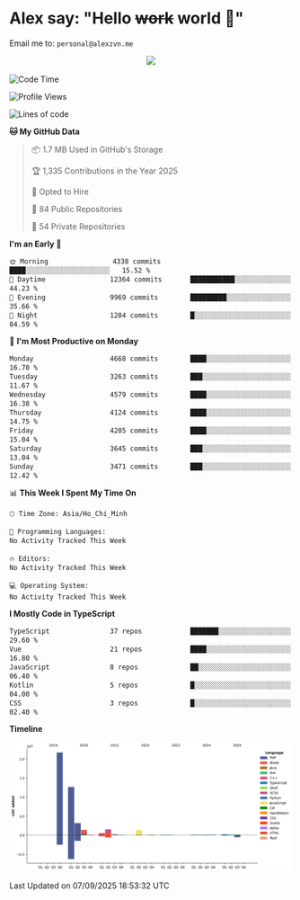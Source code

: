 # Alex say: "Hello ~~work~~ world 🐾"
Email me to: `personal@alexzvn.me`


<p align=center>
  <a href="https://skillicons.dev">
    <img src="https://skillicons.dev/icons?i=ts,js,php,nodejs,bun,vue,nuxt,react,svelte,tauri,laravel,rust,mongodb,docker,electron,redis,rabbitmq,tailwind,git,cloudflare,elysia,mysql,nginx,rollupjs,sentry,ubuntu,yarn,html,css,vite" />
  </a>
</p>

<!--START_SECTION:waka-->
![Code Time](http://img.shields.io/badge/Code%20Time-1%2C066%20hrs%2055%20mins-blue)

![Profile Views](http://img.shields.io/badge/Profile%20Views-2-blue)

![Lines of code](https://img.shields.io/badge/From%20Hello%20World%20I%27ve%20Written-43.6%20million%20lines%20of%20code-blue)

**🐱 My GitHub Data** 

> 📦 1.7 MB Used in GitHub's Storage 
 > 
> 🏆 1,335 Contributions in the Year 2025
 > 
> 💼 Opted to Hire
 > 
> 📜 84 Public Repositories 
 > 
> 🔑 54 Private Repositories 
 > 
**I'm an Early 🐤** 

```text
🌞 Morning                4338 commits        ████░░░░░░░░░░░░░░░░░░░░░   15.52 % 
🌆 Daytime                12364 commits       ███████████░░░░░░░░░░░░░░   44.23 % 
🌃 Evening                9969 commits        █████████░░░░░░░░░░░░░░░░   35.66 % 
🌙 Night                  1284 commits        █░░░░░░░░░░░░░░░░░░░░░░░░   04.59 % 
```
📅 **I'm Most Productive on Monday** 

```text
Monday                   4668 commits        ████░░░░░░░░░░░░░░░░░░░░░   16.70 % 
Tuesday                  3263 commits        ███░░░░░░░░░░░░░░░░░░░░░░   11.67 % 
Wednesday                4579 commits        ████░░░░░░░░░░░░░░░░░░░░░   16.38 % 
Thursday                 4124 commits        ████░░░░░░░░░░░░░░░░░░░░░   14.75 % 
Friday                   4205 commits        ████░░░░░░░░░░░░░░░░░░░░░   15.04 % 
Saturday                 3645 commits        ███░░░░░░░░░░░░░░░░░░░░░░   13.04 % 
Sunday                   3471 commits        ███░░░░░░░░░░░░░░░░░░░░░░   12.42 % 
```


📊 **This Week I Spent My Time On** 

```text
🕑︎ Time Zone: Asia/Ho_Chi_Minh

💬 Programming Languages: 
No Activity Tracked This Week

🔥 Editors: 
No Activity Tracked This Week

💻 Operating System: 
No Activity Tracked This Week
```

**I Mostly Code in TypeScript** 

```text
TypeScript               37 repos            ███████░░░░░░░░░░░░░░░░░░   29.60 % 
Vue                      21 repos            ████░░░░░░░░░░░░░░░░░░░░░   16.80 % 
JavaScript               8 repos             ██░░░░░░░░░░░░░░░░░░░░░░░   06.40 % 
Kotlin                   5 repos             █░░░░░░░░░░░░░░░░░░░░░░░░   04.00 % 
CSS                      3 repos             █░░░░░░░░░░░░░░░░░░░░░░░░   02.40 % 
```



**Timeline**

![Lines of Code chart](https://raw.githubusercontent.com/alexzvn/alexzvn/main/assets/bar_graph.png)


 Last Updated on 07/09/2025 18:53:32 UTC
<!--END_SECTION:waka-->
